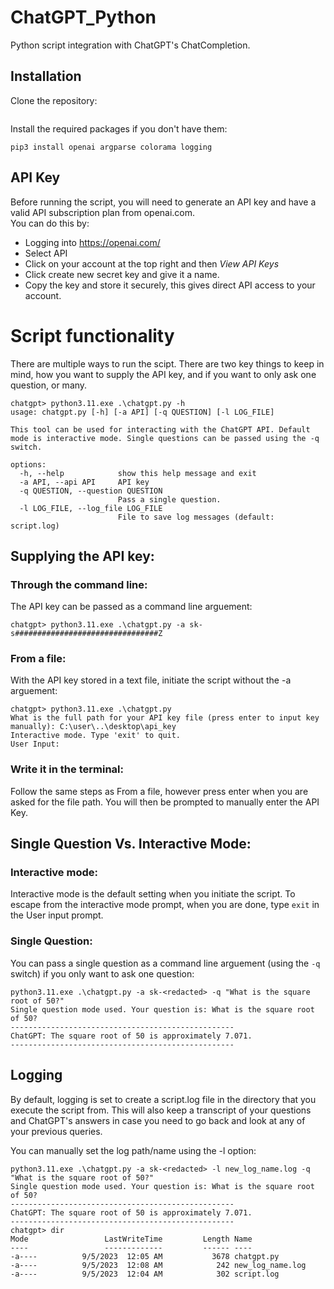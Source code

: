 # ChatGPT_Python
Python script integration with ChatGPT's ChatCompletion.

## Installation
Clone the repository: 
```git clone https://github.com/SneakyTurtle158/ChatGPT_Python.git
```
  
Install the required packages if you don't have them:  
```
pip3 install openai argparse colorama logging
```

## API Key  
Before running the script, you will need to generate an API key and have a valid API subscription plan from openai.com.  
You can do this by:  
- Logging into https://openai.com/
- Select API
- Click on your account at the top right and then _View API Keys_
- Click create new secret key and give it a name.
- Copy the key and store it securely, this gives direct API access to your account.

# Script functionality

There are multiple ways to run the scipt. There are two key things to keep in mind, how you want to supply the API key, and if you want to only ask one question, or many. 
  
```
chatgpt> python3.11.exe .\chatgpt.py -h
usage: chatgpt.py [-h] [-a API] [-q QUESTION] [-l LOG_FILE]
 
This tool can be used for interacting with the ChatGPT API. Default mode is interactive mode. Single questions can be passed using the -q switch.

options:
  -h, --help            show this help message and exit
  -a API, --api API     API key
  -q QUESTION, --question QUESTION
                        Pass a single question.
  -l LOG_FILE, --log_file LOG_FILE
                        File to save log messages (default: script.log)
```

## Supplying the API key:

### Through the command line:

The API key can be passed as a command line arguement:
```
chatgpt> python3.11.exe .\chatgpt.py -a sk-s################################Z
```

### From a file:

With the API key stored in a text file, initiate the script without the -a arguement:
```
chatgpt> python3.11.exe .\chatgpt.py
What is the full path for your API key file (press enter to input key manually): C:\user\..\desktop\api_key
Interactive mode. Type 'exit' to quit.
User Input: 
```

### Write it in the terminal:
Follow the same steps as From a file, however press enter when you are asked for the file path. You will then be prompted to manually enter the API Key.

## Single Question Vs. Interactive Mode:

### Interactive mode:
Interactive mode is the default setting when you initiate the script. To escape from the interactive mode prompt, when you are done, type `exit` in the User input prompt.

### Single Question:
You can pass a single question as a command line arguement (using the `-q` switch) if you only want to ask one question:
```
python3.11.exe .\chatgpt.py -a sk-<redacted> -q "What is the square root of 50?"
Single question mode used. Your question is: What is the square root of 50?
--------------------------------------------------
ChatGPT: The square root of 50 is approximately 7.071.
--------------------------------------------------    
```

## Logging

By default, logging is set to create a script.log file in the directory that you execute the script from. This will also keep a transcript of your questions and ChatGPT's answers in case you need to go back and look at any of your previous queries.  
  
You can manually set the log path/name using the -l option:
```
python3.11.exe .\chatgpt.py -a sk-<redacted> -l new_log_name.log -q "What is the square root of 50?"
Single question mode used. Your question is: What is the square root of 50?
--------------------------------------------------
ChatGPT: The square root of 50 is approximately 7.071.
--------------------------------------------------    
chatgpt> dir
Mode                 LastWriteTime         Length Name
----                 -------------         ------ ----
-a----          9/5/2023  12:05 AM           3678 chatgpt.py
-a----          9/5/2023  12:08 AM            242 new_log_name.log
-a----          9/5/2023  12:04 AM            302 script.log
```
